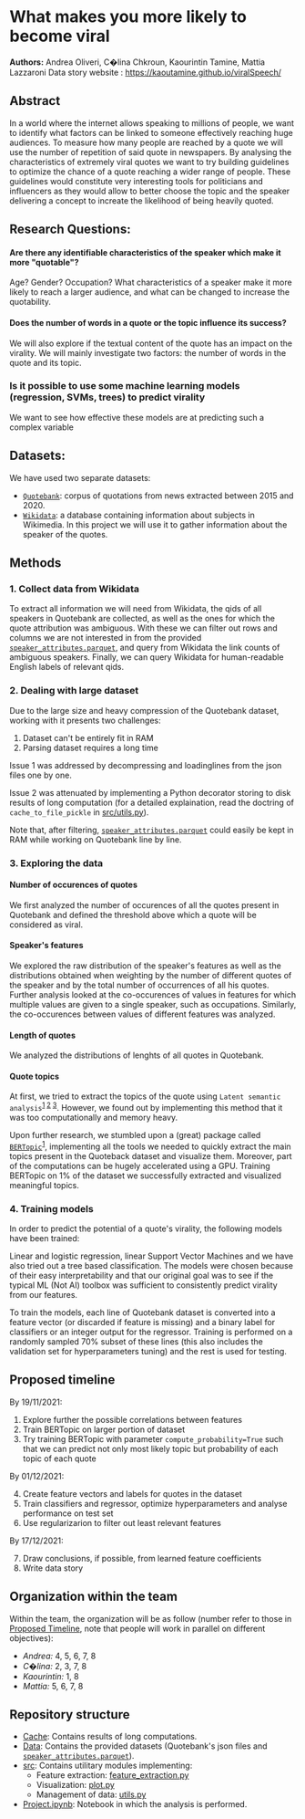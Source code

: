 
# What makes you more likely to become viral
**Authors:** Andrea Oliveri, C�lina Chkroun, Kaourintin Tamine, Mattia Lazzaroni
Data story website : https://kaoutamine.github.io/viralSpeech/

## Abstract 
In a world where the internet allows speaking to millions of people, we want to identify what factors can be linked to someone effectively reaching huge audiences. 
To measure how many people are reached by a quote we will use the number of repetition of said quote in newspapers. 
By analysing the characteristics of extremely viral quotes we want to try building guidelines to optimize the chance of a quote reaching a wider range of people. 
These guidelines would constitute very interesting tools for politicians and influencers as they would allow to better choose the topic and the speaker delivering a concept to increate the likelihood of being heavily quoted. 

## Research Questions:

#### Are there any identifiable characteristics of the speaker which make it more "quotable"?
Age? Gender? Occupation? What characteristics of a speaker make it more likely to reach a larger audience, and what can be changed to increase the quotability. 

#### Does the number of words in a quote or the topic influence its success?
We will also explore if the textual content of the quote has an impact on the virality. We will mainly investigate two factors: the number of words in the quote and its topic. 

### Is it possible to use some machine learning models (regression, SVMs, trees) to predict virality 
We want to see how effective these models are at predicting such a complex variable
## Datasets:
We have used two separate datasets:
- [`Quotebank`](https://zenodo.org/record/4277311#.YYpVGWDMJhE): corpus of quotations from news extracted between 2015 and 2020.
- [`Wikidata`](https://www.wikidata.org/wiki/Wikidata:Main_Page): a database containing information about subjects in Wikimedia. In this project we will use it to gather information about the speaker of the quotes.


## Methods

### 1. Collect data from Wikidata
To extract all information we will need from Wikidata, the qids of all speakers in Quotebank are collected, as well as the ones for which the quote attribution was ambiguous.
With these we can filter out rows and columns we are not interested in from the provided [`speaker_attributes.parquet`](Data/speaker_attributes.parquet), and query from Wikidata the link counts of ambiguous speakers.
Finally, we can query Wikidata for human-readable English labels of relevant qids.

### 2. Dealing with large dataset
Due to the large size and heavy compression of the Quotebank dataset, working with it presents two challenges:

1) Dataset can't be entirely fit in RAM
2) Parsing dataset requires a long time

Issue 1 was addressed by decompressing and loadinglines from the json files one by one.

Issue 2 was attenuated by implementing a Python decorator storing to disk results of long computation (for a detailed explaination, read the doctring of `cache_to_file_pickle` in [src/utils.py](src/utils.py)).

Note that, after filtering, [`speaker_attributes.parquet`](Data/speaker_attributes.parquet) could easily be kept in RAM while working on Quotebank line by line.

### 3. Exploring the data

#### Number of occurences of quotes
We first analyzed the number of occurences of all the quotes present in Quotebank and defined the threshold above which a quote will be considered as viral.

#### Speaker's features
We explored the raw distribution of the speaker's features as well as the distributions obtained when weighting by the number of different quotes of the speaker and by the total number of occurrences of all his quotes. Further analysis looked at the co-occurences of values in features for which multiple values are given to a single speaker, such as occupations. Similarly, the co-occurences between values of different features was analyzed.

#### Length of quotes
We analyzed the distributions of lenghts of all quotes in Quotebank.

#### Quote topics
At first, we tried to extract the topics of the quote using `Latent semantic analysis`<sup>[1](https://en.wikipedia.org/wiki/Latent_semantic_analysis) [2](https://scikit-learn.org/stable/tutorial/text_analytics/working_with_text_data.html) [3](https://towardsdatascience.com/machine-learning-nlp-text-classification-using-scikit-learn-python-and-nltk-c52b92a7c73a)</sup>.
However, we found out by implementing this method that it was too computationally and memory heavy.

Upon further research, we stumbled upon a (great) package called [`BERTopic`](https://github.com/MaartenGr/BERTopic)<sup>[1](https://towardsdatascience.com/dynamic-topic-modeling-with-bertopic-e5857e29f872)</sup>, implementing all the tools we needed to quickly extract the main topics present in the Quoteback dataset and visualize them.
Moreover, part of the computations can be hugely accelerated using a GPU. Training BERTopic on 1% of the dataset we successfully extracted and visualized meaningful topics.

### 4. Training models
In order to predict the potential of a quote's virality, the following models have been trained:

Linear and logistic regression, linear Support Vector Machines and we have also tried out a tree based classification. The models were chosen because of their easy interpretability and that our original goal was to see if the typical ML (Not AI) toolbox was sufficient to consistently predict virality from our features.

To train the models, each line of Quotebank dataset is converted into a feature vector (or discarded if feature is missing) and a binary label for classifiers or an integer output for the regressor. Training is performed on a randomly sampled 70% subset of these lines (this also includes the validation set for hyperparameters tuning) and the rest is used for testing.


## Proposed timeline
By 19/11/2021:

1. Explore further the possible correlations between features
2. Train BERTopic on larger portion of dataset
3. Try training BERTopic with parameter `compute_probability=True` such that we can predict not only most likely topic but probability of each topic of each quote

By 01/12/2021:

4. Create feature vectors and labels for quotes in the dataset
5. Train classifiers and regressor, optimize hyperparameters and analyse performance on test set
6. Use regularizarion to filter out least relevant features

By 17/12/2021:

7. Draw conclusions, if possible, from learned feature coefficients
8. Write data story

## Organization within the team
Within the team, the organization will be as follow (number refer to those in [Proposed Timeline](#proposed-timeline), note that people will work in parallel on different objectives):
- *Andrea:* 4, 5, 6, 7, 8
- *C�lina:* 2, 3, 7, 8
- *Kaourintin:* 1, 8
- *Mattia:* 5, 6, 7, 8

## Repository structure

- [Cache](Cache): Contains results of long computations.
- [Data](Data): Contains the provided datasets (Quotebank's json files and [`speaker_attributes.parquet`](Data/speaker_attributes.parquet)).
- [src](src): Contains utilitary modules implementing:
    - Feature extraction: [feature_extraction.py](src/feature_extraction.py)
    - Visualization: [plot.py](src/plot.py)
    - Management of data: [utils.py](src/utils.py)
- [Project.ipynb](Project.ipynb): Notebook in which the analysis is performed.
